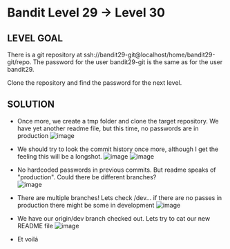 # Bandit Level 29 → Level 30
 
## LEVEL GOAL

There is a git repository at ssh://bandit29-git@localhost/home/bandit29-git/repo. The password for the user bandit29-git is the same as for the user bandit29.

Clone the repository and find the password for the next level.

## SOLUTION
 
- Once more, we create a tmp folder and clone the target repository. We have yet another readme file, but this time, no passwords are in production
 ![image](https://user-images.githubusercontent.com/44790709/203854105-aa0f4e2b-5cd6-4650-89d7-69e01995b98e.png)
 
- We should try to look the commit history once more, although I get the feeling this will be a longshot. 
 ![image](https://user-images.githubusercontent.com/44790709/203854210-feb76108-6105-4434-83d4-6e607084f692.png)
 ![image](https://user-images.githubusercontent.com/44790709/203854253-e31d6caf-dabd-4239-ada4-08a2047aee9f.png)

- No hardcoded passwords in previous commits. But readme speaks of "production". Could there be different branches?  
 ![image](https://user-images.githubusercontent.com/44790709/203856848-76f8567b-afad-4555-b52f-b7062419ee3a.png) 

- There are multiple branches! Lets check /dev... if there are no passes in production there might be some in development
 ![image](https://user-images.githubusercontent.com/44790709/203857155-e5b9f766-e4a4-43aa-83df-7f672cac3ff0.png)

- We have our origin/dev branch checked out. Lets try to cat our new README file
 ![image](https://user-images.githubusercontent.com/44790709/203857229-d18926fb-0f6d-460e-b031-ef6a09a57249.png)

- Et voilá 
